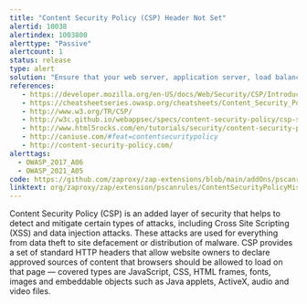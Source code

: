 ```yaml
---
title: "Content Security Policy (CSP) Header Not Set"
alertid: 10038
alertindex: 1003800
alerttype: "Passive"
alertcount: 1
status: release
type: alert
solution: "Ensure that your web server, application server, load balancer, etc. is configured to set the Content-Security-Policy header, to achieve optimal browser support: 'Content-Security-Policy' for Chrome 25+, Firefox 23+ and Safari 7+, 'X-Content-Security-Policy' for Firefox 4.0+ and Internet Explorer 10+, and 'X-WebKit-CSP' for Chrome 14+ and Safari 6+."
references:
   - https://developer.mozilla.org/en-US/docs/Web/Security/CSP/Introducing_Content_Security_Policy
   - https://cheatsheetseries.owasp.org/cheatsheets/Content_Security_Policy_Cheat_Sheet.html
   - http://www.w3.org/TR/CSP/
   - http://w3c.github.io/webappsec/specs/content-security-policy/csp-specification.dev.html
   - http://www.html5rocks.com/en/tutorials/security/content-security-policy/
   - http://caniuse.com/#feat=contentsecuritypolicy
   - http://content-security-policy.com/
alerttags: 
  - OWASP_2017_A06
  - OWASP_2021_A05
code: https://github.com/zaproxy/zap-extensions/blob/main/addOns/pscanrules/src/main/java/org/zaproxy/zap/extension/pscanrules/ContentSecurityPolicyMissingScanRule.java
linktext: org/zaproxy/zap/extension/pscanrules/ContentSecurityPolicyMissingScanRule.java
---
```

Content Security Policy (CSP) is an added layer of security that helps to detect and mitigate certain types of attacks, including Cross Site Scripting (XSS) and data injection attacks. These attacks are used for everything from data theft to site defacement or distribution of malware. CSP provides a set of standard HTTP headers that allow website owners to declare approved sources of content that browsers should be allowed to load on that page — covered types are JavaScript, CSS, HTML frames, fonts, images and embeddable objects such as Java applets, ActiveX, audio and video files.
